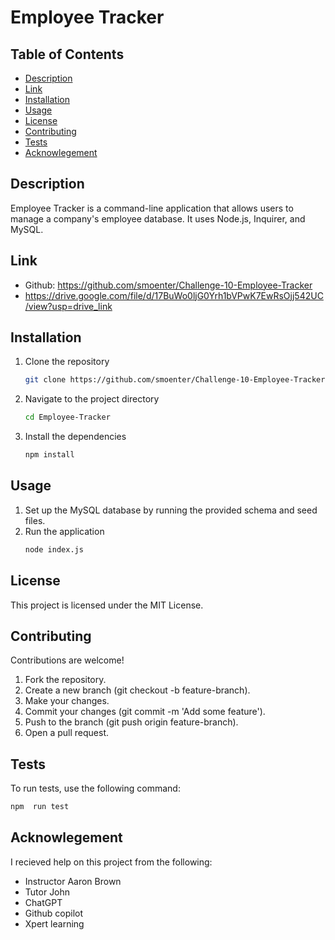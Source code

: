 # Employee Tracker

## Table of Contents
- [Description](#description)
- [Link](#link)
- [Installation](#installation)
- [Usage](#usage)
- [License](#license)
- [Contributing](#contributing)
- [Tests](#tests)
- [Acknowlegement](#acknowledgement)

## Description
Employee Tracker is a command-line application that allows users to manage a company's employee database. It uses Node.js, Inquirer, and MySQL.

## Link
- Github: https://github.com/smoenter/Challenge-10-Employee-Tracker
- https://drive.google.com/file/d/17BuWo0ljG0Yrh1bVPwK7EwRsOjj542UC/view?usp=drive_link

## Installation
1. Clone the repository
    ```bash
    git clone https://github.com/smoenter/Challenge-10-Employee-Tracker
    ```
2. Navigate to the project directory
    ```bash
    cd Employee-Tracker
    ```
3. Install the dependencies
    ```bash
    npm install
    ```

## Usage
1. Set up the MySQL database by running the provided schema and seed files.
2. Run the application
    ```bash
    node index.js
    ```

## License
This project is licensed under the MIT License.

## Contributing
Contributions are welcome! 
1. Fork the repository.
2. Create a new branch (git checkout -b feature-branch).
3. Make your changes.
4. Commit your changes (git commit -m 'Add some feature').
5. Push to the branch (git push origin feature-branch).
6. Open a pull request.

## Tests
To run tests, use the following command:
```bash
npm  run test
```

## Acknowlegement 
I recieved help on this project from the following:
- Instructor Aaron Brown
- Tutor John
- ChatGPT
- Github copilot 
- Xpert learning 